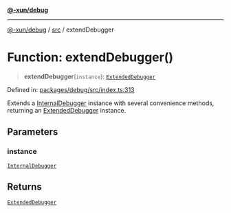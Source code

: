 [**@-xun/debug**](../../README.md)

***

[@-xun/debug](../../README.md) / [src](../README.md) / extendDebugger

# Function: extendDebugger()

> **extendDebugger**(`instance`): [`ExtendedDebugger`](../interfaces/ExtendedDebugger.md)

Defined in: [packages/debug/src/index.ts:313](https://github.com/Xunnamius/rejoinder/blob/3408de1428d053296c3b4a0594d1b1a937d57757/packages/debug/src/index.ts#L313)

Extends a [InternalDebugger](../interfaces/InternalDebugger.md) instance with several convenience methods,
returning an [ExtendedDebugger](../interfaces/ExtendedDebugger.md) instance.

## Parameters

### instance

[`InternalDebugger`](../interfaces/InternalDebugger.md)

## Returns

[`ExtendedDebugger`](../interfaces/ExtendedDebugger.md)
